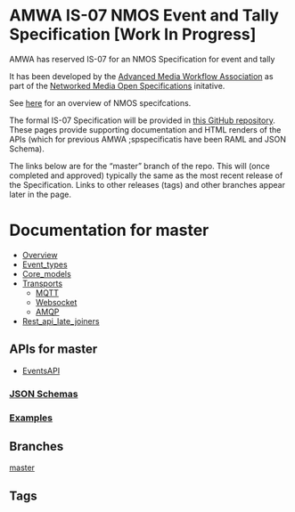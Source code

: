 # AMWA IS-07 NMOS Event and Tally Specification [Work In Progress]

AMWA has reserved IS-07 for an NMOS Specification for event and tally

It has been developed by the [Advanced Media Workflow Association](https://www.amwa.tv) as part of the [Networked Media Open Specifications](https://www.nmos.tv) initative.

See [here](https://amwa-tv.github.io/nmos) for an overview of NMOS specifcations.

The formal IS-07 Specification will be provided in [this GitHub repository](https://github.com/AMWA-TV/nmos-). These pages provide supporting documentation and HTML renders of the APIs (which for previous AMWA ;spspecificatis have been RAML and JSON Schema).

The links below are for the “master” branch of the repo. This will (once completed and approved) typically the same as the most recent release of the Specification. Links to other releases (tags) and other branches appear later in the page.

# Documentation for master

 - [Overview](branches/master/docs/1.0._Overview.md)
 - [Event_types](branches/master/docs/2.0._Event_types.md)
 - [Core_models](branches/master/docs/3.0._Core_models.md)
 - [Transports](branches/master/docs/4.0._Transports.md)
   - [MQTT](branches/master/docs/4.1._Transport_-_MQTT.md)
   - [Websocket](branches/master/docs/4.2._Transport_-_Websocket.md)
   - [AMQP](branches/master/docs/4.3._Transport_-_AMQP.md)
 - [Rest_api_late_joiners](branches/master/docs/5.0._Rest_api_late_joiners.md)

## APIs for master
 - [EventsAPI](branches/master/html-APIs/EventsAPI.html)

### [JSON Schemas](branches/master/html-APIs/schemas/)

### [Examples](branches/master/examples/)

## Branches

[master](branches/master/)

## Tags

